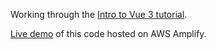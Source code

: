 Working through the [Intro to Vue 3 tutorial](https://www.vuemastery.com/courses/intro-to-vue-3).

[Live demo](https://intro-to-vue3.3plb.com/) of this code hosted on AWS Amplify.
